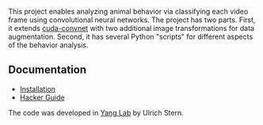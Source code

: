 This project enables analyzing animal behavior via classifying each video frame using convolutional neural networks.  The project has two parts.  First, it extends [cuda-convnet](http://code.google.com/p/cuda-convnet/) with two additional image transformations for data augmentation.  Second, it has several Python "scripts" for different aspects of the behavior analysis.

## Documentation ##

  * [Installation](Installation.md)
  * [Hacker Guide](HackerGuide.md)

The code was developed in [Yang Lab](http://www.rebeccayang.org) by Ulrich Stern.